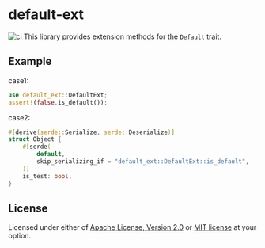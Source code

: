 # default-ext

[![ci](https://github.com/mechiru/default-ext/workflows/ci/badge.svg)](https://github.com/mechiru/default-ext/actions?query=workflow:ci)
This library provides extension methods for the `Default` trait.

## Example
case1:
```rust
use default_ext::DefaultExt;
assert!(false.is_default());
```

case2:
```rust
#[derive(serde::Serialize, serde::Deserialize)]
struct Object {
    #[serde(
        default,
        skip_serializing_if = "default_ext::DefaultExt::is_default",
    )]
    is_test: bool,
}
```

## License
Licensed under either of [Apache License, Version 2.0](./LICENSE-APACHE) or [MIT license](./LICENSE-MIT) at your option.

